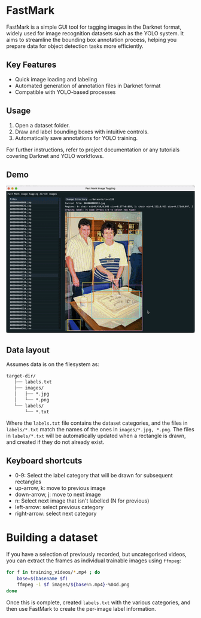 # FastMark

FastMark is a simple GUI tool for tagging images in the Darknet format, widely used for image recognition datasets such as the YOLO system. It aims to streamline the bounding box annotation process, helping you prepare data for object detection tasks more efficiently.


## Key Features
- Quick image loading and labeling
- Automated generation of annotation files in Darknet format
- Compatible with YOLO-based processes

## Usage
1. Open a dataset folder.
2. Draw and label bounding boxes with intuitive controls.
3. Automatically save annotations for YOLO training.

For further instructions, refer to project documentation or any tutorials covering Darknet and YOLO workflows.

## Demo
![FastMark in action](./docs/example.gif)

## Data layout
Assumes data is on the filesystem as:

```plaintext
target-dir/
   ├── labels.txt
   ├── images/
   │   ├── *.jpg
   │   └── *.png
   └── labels/
       └── *.txt
```

Where the `labels.txt` file contains the dataset categories, and the files in `labels/*.txt` match the names of the ones in `images/*.jpg, *.png`. The files in `labels/*.txt` will be automatically updated when a rectangle is drawn, and created if they do not already exist.

## Keyboard shortcuts
* 0-9: Select the label category that will be drawn for subsequent rectangles
* up-arrow, k: move to previous image
* down-arrow, j: move to next image
* n: Select next image that isn't labelled (N for previous)
* left-arrow: select previous category
* right-arrow: select next category

# Building a dataset

If you have a selection of previously recorded, but uncategorised videos, you can extract the frames as individual trainable images using `ffmpeg`:
```sh
for f in training_videos/*.mp4 ; do
    base=$(basename $f)
    ffmpeg -i $f images/${base%%.mp4}-%04d.png
done
```

Once this is complete, created `labels.txt` with the various categories, and then use FastMark to create the per-image label information.
